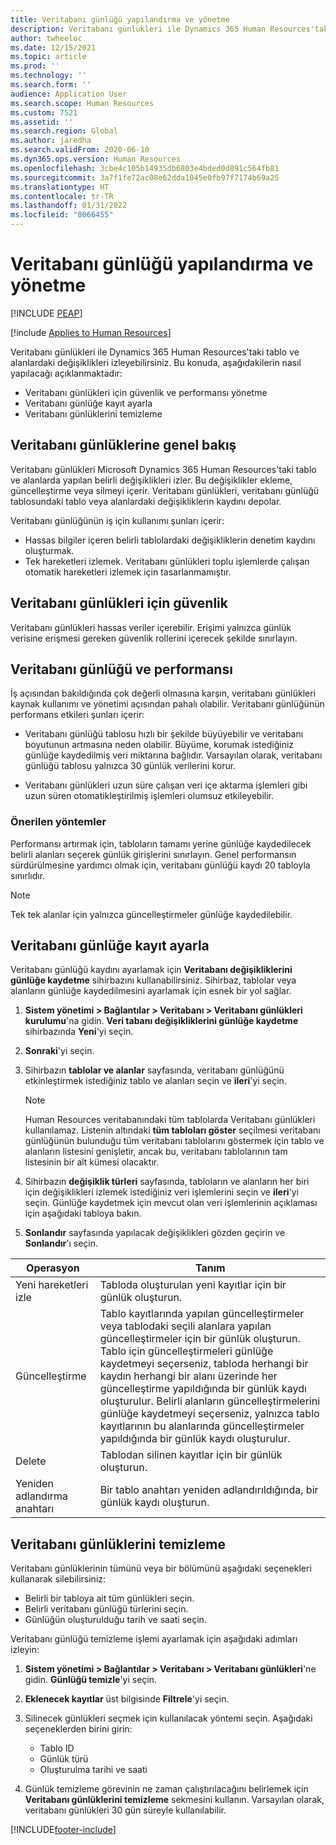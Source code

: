 ```yaml
---
title: Veritabanı günlüğü yapılandırma ve yönetme
description: Veritabanı günlükleri ile Dynamics 365 Human Resources'taki tablo ve alanlardaki değişiklikleri izleyebilirsiniz.
author: twheeloc
ms.date: 12/15/2021
ms.topic: article
ms.prod: ''
ms.technology: ''
ms.search.form: ''
audience: Application User
ms.search.scope: Human Resources
ms.custom: 7521
ms.assetid: ''
ms.search.region: Global
ms.author: jaredha
ms.search.validFrom: 2020-06-10
ms.dyn365.ops.version: Human Resources
ms.openlocfilehash: 3cbe4c105b14935db6803e4bded0d891c564fb81
ms.sourcegitcommit: 3a7f1fe72ac08e62dda1045e0fb97f7174b69a25
ms.translationtype: HT
ms.contentlocale: tr-TR
ms.lasthandoff: 01/31/2022
ms.locfileid: "8066455"
---
```

# <a name="configure-and-manage-database-logging"></a>Veritabanı günlüğü yapılandırma ve yönetme


[!INCLUDE [PEAP](../includes/peap-2.md)]

[!include [Applies to Human Resources](../includes/applies-to-hr.md)]

Veritabanı günlükleri ile Dynamics 365 Human Resources'taki tablo ve alanlardaki değişiklikleri izleyebilirsiniz. Bu konuda, aşağıdakilerin nasıl yapılacağı açıklanmaktadır:

- Veritabanı günlükleri için güvenlik ve performansı yönetme
- Veritabanı günlüğe kayıt ayarla
- Veritabanı günlüklerini temizleme

## <a name="overview-of-database-logging"></a>Veritabanı günlüklerine genel bakış

Veritabanı günlükleri Microsoft Dynamics 365 Human Resources'taki tablo ve alanlarda yapılan belirli değişiklikleri izler. Bu değişiklikler ekleme, güncelleştirme veya silmeyi içerir. Veritabanı günlükleri, veritabanı günlüğü tablosundaki tablo veya alanlardaki değişikliklerin kaydını depolar.

Veritabanı günlüğünün iş için kullanımı şunları içerir:

- Hassas bilgiler içeren belirli tablolardaki değişikliklerin denetim kaydını oluşturmak.
- Tek hareketleri izlemek. Veritabanı günlükleri toplu işlemlerde çalışan otomatik hareketleri izlemek için tasarlanmamıştır.

## <a name="security-for-database-logging"></a>Veritabanı günlükleri için güvenlik

Veritabanı günlükleri hassas veriler içerebilir. Erişimi yalnızca günlük verisine erişmesi gereken güvenlik rollerini içerecek şekilde sınırlayın.

## <a name="database-logging-and-performance"></a>Veritabanı günlüğü ve performansı

İş açısından bakıldığında çok değerli olmasına karşın, veritabanı günlükleri kaynak kullanımı ve yönetimi açısından pahalı olabilir. Veritabanı günlüğünün performans etkileri şunları içerir:

- Veritabanı günlüğü tablosu hızlı bir şekilde büyüyebilir ve veritabanı boyutunun artmasına neden olabilir. Büyüme, korumak istediğiniz günlüğe kaydedilmiş veri miktarına bağlıdır. Varsayılan olarak, veritabanı günlüğü tablosu yalnızca 30 günlük verilerini korur. 

- Veritabanı günlükleri uzun süre çalışan veri içe aktarma işlemleri gibi uzun süren otomatikleştirilmiş işlemleri olumsuz etkileyebilir.

### <a name="best-practices"></a>Önerilen yöntemler

Performansı artırmak için, tabloların tamamı yerine günlüğe kaydedilecek belirli alanları seçerek günlük girişlerini sınırlayın. Genel performansın sürdürülmesine yardımcı olmak için, veritabanı günlüğü kaydı 20 tabloyla sınırlıdır.

> [!NOTE]
> Tek tek alanlar için yalnızca güncelleştirmeler günlüğe kaydedilebilir.

## <a name="set-up-database-logging"></a>Veritabanı günlüğe kayıt ayarla

Veritabanı günlüğü kaydını ayarlamak için **Veritabanı değişikliklerini günlüğe kaydetme** sihirbazını kullanabilirsiniz. Sihirbaz, tablolar veya alanların günlüğe kaydedilmesini ayarlamak için esnek bir yol sağlar.

1. **Sistem yönetimi > Bağlantılar > Veritabanı > Veritabanı günlükleri kurulumu**'na gidin. **Veri tabanı değişikliklerini günlüğe kaydetme** sihirbazında **Yeni**'yi seçin.
2. **Sonraki**'yi seçin. 
3. Sihirbazın **tablolar ve alanlar** sayfasında, veritabanı günlüğünü etkinleştirmek istediğiniz tablo ve alanları seçin ve **ileri**'yi seçin.

   > [!Note]
   > Human Resources veritabanındaki tüm tablolarda Veritabanı günlükleri kullanılamaz. Listenin altındaki **tüm tabloları göster** seçilmesi veritabanı günlüğünün bulunduğu tüm veritabanı tablolarını göstermek için tablo ve alanların listesini genişletir, ancak bu, veritabanı tablolarının tam listesinin bir alt kümesi olacaktır.

4. Sihirbazın **değişiklik türleri** sayfasında, tabloların ve alanların her biri için değişiklikleri izlemek istediğiniz veri işlemlerini seçin ve **ileri**'yi seçin. Günlüğe kaydetmek için mevcut olan veri işlemlerinin açıklaması için aşağıdaki tabloya bakın.
5. **Sonlandır** sayfasında yapılacak değişiklikleri gözden geçirin ve **Sonlandır**'ı seçin.

| Operasyon | Tanım |
| -- | -- |
| Yeni hareketleri izle | Tabloda oluşturulan yeni kayıtlar için bir günlük oluşturun. |
| Güncelleştirme | Tablo kayıtlarında yapılan güncelleştirmeler veya tablodaki seçili alanlara yapılan güncelleştirmeler için bir günlük oluşturun. Tablo için güncelleştirmeleri günlüğe kaydetmeyi seçerseniz, tabloda herhangi bir kaydın herhangi bir alanı üzerinde her güncelleştirme yapıldığında bir günlük kaydı oluşturulur. Belirli alanların güncelleştirmelerini günlüğe kaydetmeyi seçerseniz, yalnızca tablo kayıtlarının bu alanlarında güncelleştirmeler yapıldığında bir günlük kaydı oluşturulur. |
| Delete | Tablodan silinen kayıtlar için bir günlük oluşturun. |
| Yeniden adlandırma anahtarı | Bir tablo anahtarı yeniden adlandırıldığında, bir günlük kaydı oluşturun. |


## <a name="clean-up-database-logs"></a>Veritabanı günlüklerini temizleme

Veritabanı günlüklerinin tümünü veya bir bölümünü aşağıdaki seçenekleri kullanarak silebilirsiniz:

- Belirli bir tabloya ait tüm günlükleri seçin.
- Belirli veritabanı günlüğü türlerini seçin.
- Günlüğün oluşturulduğu tarih ve saati seçin.

Veritabanı günlüğü temizleme işlemi ayarlamak için aşağıdaki adımları izleyin: 

1. **Sistem yönetimi > Bağlantılar > Veritabanı > Veritabanı günlükleri**'ne gidin. **Günlüğü temizle**'yi seçin.
2. **Eklenecek kayıtlar** üst bilgisinde **Filtrele**'yi seçin.
3. Silinecek günlükleri seçmek için kullanılacak yöntemi seçin. Aşağıdaki seçeneklerden birini girin:

   - Tablo ID
   - Günlük türü
   - Oluşturulma tarihi ve saati

4. Günlük temizleme görevinin ne zaman çalıştırılacağını belirlemek için **Veritabanı günlüklerini temizleme** sekmesini kullanın. Varsayılan olarak, veritabanı günlükleri 30 gün süreyle kullanılabilir.


[!INCLUDE[footer-include](../includes/footer-banner.md)]
